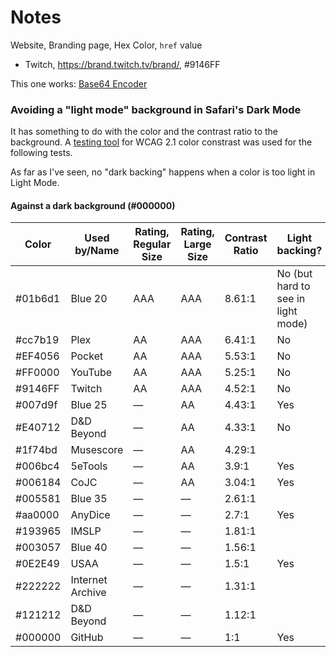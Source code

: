 # Notes

Website, Branding page, Hex Color, `href` value

-   Twitch, <https://brand.twitch.tv/brand/>, #9146FF

This one works: [Base64 Encoder](https://base64.guru/converter/encode/image/svg)

### Avoiding a "light mode" background in Safari's Dark Mode

It has something to do with the color and the contrast ratio to the background. A [testing tool](https://color.a11y.com/?wc3) for WCAG 2.1 color constrast was used for the following tests.

As far as I've seen, no "dark backing" happens when a color is too light in Light Mode.

#### Against a dark background (#000000)

| Color   | Used by/Name     | Rating,<br>Regular Size | Rating,<br>Large Size | Contrast Ratio | Light backing?                     |
| ------- | ---------------- | ----------------------- | --------------------- | -------------- | ---------------------------------- |
| #01b6d1 | Blue 20          | AAA                     | AAA                   | 8.61:1         | No (but hard to see in light mode) |
| #cc7b19 | Plex             | AA                      | AAA                   | 6.41:1         | No                                 |
| #EF4056 | Pocket           | AA                      | AAA                   | 5.53:1         | No                                 |
| #FF0000 | YouTube          | AA                      | AAA                   | 5.25:1         | No                                 |
| #9146FF | Twitch           | AA                      | AAA                   | 4.52:1         | No                                 |
| #007d9f | Blue 25          | —                       | AA                    | 4.43:1         | Yes                                |
| #E40712 | D&D Beyond       | —                       | AA                    | 4.33:1         | No                                 |
| #1f74bd | Musescore        | —                       | AA                    | 4.29:1         |                                    |
| #006bc4 | 5eTools          | —                       | AA                    | 3.9:1          | Yes                                |
| #006184 | CoJC             | —                       | AA                    | 3.04:1         | Yes                                |
| #005581 | Blue 35          | —                       | —                     | 2.61:1         |                                    |
| #aa0000 | AnyDice          | —                       | —                     | 2.7:1          | Yes                                |
| #193965 | IMSLP            | —                       | —                     | 1.81:1         |                                    |
| #003057 | Blue 40          | —                       | —                     | 1.56:1         |                                    |
| #0E2E49 | USAA             | —                       | —                     | 1.5:1          | Yes                                |
| #222222 | Internet Archive | —                       | —                     | 1.31:1         |                                    |
| #121212 | D&D Beyond       | —                       | —                     | 1.12:1         |                                    |
| #000000 | GitHub           | —                       | —                     | 1:1            | Yes                                |

<!-- TODO: TamperMonkey (ugly white lining around favicon) -->
